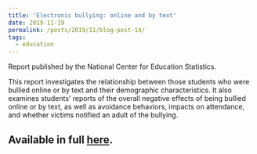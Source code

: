```yaml
---
title: 'Electronic bullying: online and by text'
date: 2019-11-19
permalink: /posts/2019/11/blog-post-14/
tags:
  - education
---
```


Report published by the National Center for Education Statistics.

This report investigates the relationship between those students who were bullied online or by text and their demographic characteristics. It also examines students’ reports of the overall negative effects of being bullied online or by text, as well as avoidance behaviors, impacts on attendance, and whether victims notified an adult of the bullying.

Available in full [here](https://nces.ed.gov/pubsearch/pubsinfo.asp?pubid=2020042).
---
